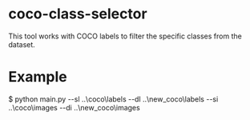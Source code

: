 # coco-class-selector
This tool works with COCO labels to filter the specific classes from the dataset.

# Example
$ python main.py --sl ..\\coco\\labels --dl ..\\new_coco\\labels --si ..\\coco\\images --di ..\\new_coco\\images